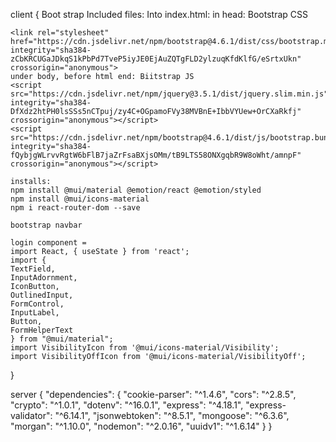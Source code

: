 client {
Boot strap
Included files:
Into index.html:
in head: Bootstrap CSS

    <link rel="stylesheet" href="https://cdn.jsdelivr.net/npm/bootstrap@4.6.1/dist/css/bootstrap.min.css" integrity="sha384-zCbKRCUGaJDkqS1kPbPd7TveP5iyJE0EjAuZQTgFLD2ylzuqKfdKlfG/eSrtxUkn" crossorigin="anonymous">
    under body, before html end: Biitstrap JS
    <script src="https://cdn.jsdelivr.net/npm/jquery@3.5.1/dist/jquery.slim.min.js" integrity="sha384-DfXdz2htPH0lsSSs5nCTpuj/zy4C+OGpamoFVy38MVBnE+IbbVYUew+OrCXaRkfj" crossorigin="anonymous"></script>
    <script src="https://cdn.jsdelivr.net/npm/bootstrap@4.6.1/dist/js/bootstrap.bundle.min.js" integrity="sha384-fQybjgWLrvvRgtW6bFlB7jaZrFsaBXjsOMm/tB9LTS58ONXgqbR9W8oWht/amnpF" crossorigin="anonymous"></script>

    installs:
    npm install @mui/material @emotion/react @emotion/styled
    npm install @mui/icons-material
    npm i react-router-dom --save

    bootstrap navbar

    login component =
    import React, { useState } from 'react';
    import {
    TextField,
    InputAdornment,
    IconButton,
    OutlinedInput,
    FormControl,
    InputLabel,
    Button,
    FormHelperText
    } from "@mui/material";
    import VisibilityIcon from '@mui/icons-material/Visibility';
    import VisibilityOffIcon from '@mui/icons-material/VisibilityOff';

}

server {
"dependencies": {
"cookie-parser": "^1.4.6",
"cors": "^2.8.5",
"crypto": "^1.0.1",
"dotenv": "^16.0.1",
"express": "^4.18.1",
"express-validator": "^6.14.1",
"jsonwebtoken": "^8.5.1",
"mongoose": "^6.3.6",
"morgan": "^1.10.0",
"nodemon": "^2.0.16",
"uuidv1": "^1.6.14"
}
}
